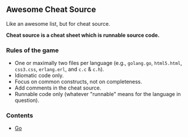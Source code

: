Awesome Cheat Source
--------------------

Like an awesome list, but for cheat source.

**Cheat source is a cheat sheet which is runnable source code.**

### Rules of the game

-   One or maximally two files per language (e.g., `golang.go`,
    `html5.html`, `css3.css`, `erlang.erl`, and `c.c` & `c.h`).
-   Idiomatic code only.
-   Focus on common constructs, not on completeness.
-   Add comments in the cheat source.
-   Runnable code only (whatever "runnable" means for the language in
    question).

### Contents

-   [Go](golang.go)
